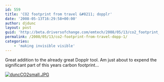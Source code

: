 ```yaml
---
id: 559
title: 'CO2 footprint from travel &#8211; dopplr'
date: '2008-05-13T16:29:58+00:00'
author: djdunc
layout: post
guid: 'http://beta.driversofchange.com/emtech/2008/05/13/co2_footprint_from_travel_dopp_1/'
permalink: /2008/05/13/co2-footprint-from-travel-dopp-1/
categories:
    - 'making invisible visible'
---
```


Great addition to the already great Dopplr tool. Am just about to expend the significant part of this years carbon footprint…

[![duncCO2small.JPG](https://i0.wp.com/www.driversofchange.com/wp-content/uploads/mt-old/emtech/images/duncCO2small.JPG?resize=642%2C473)](http://www.flickr.com/photos/pseudonomad/2489115357/)